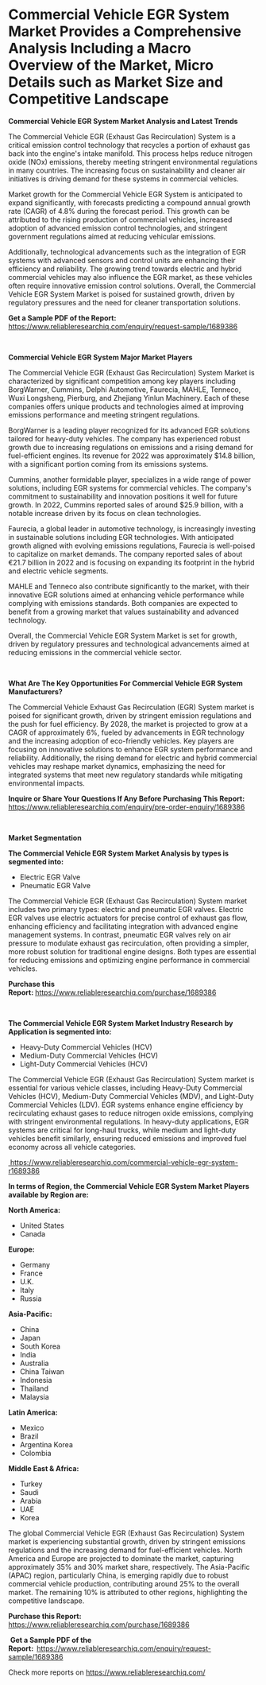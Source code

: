 <p><h1>Commercial Vehicle EGR System Market Provides a Comprehensive Analysis Including a Macro Overview of the Market, Micro Details such as Market Size and Competitive Landscape</h1></p><p><strong>Commercial Vehicle EGR System Market Analysis and Latest Trends</strong></p>
<p><p>The Commercial Vehicle EGR (Exhaust Gas Recirculation) System is a critical emission control technology that recycles a portion of exhaust gas back into the engine's intake manifold. This process helps reduce nitrogen oxide (NOx) emissions, thereby meeting stringent environmental regulations in many countries. The increasing focus on sustainability and cleaner air initiatives is driving demand for these systems in commercial vehicles.</p><p>Market growth for the Commercial Vehicle EGR System is anticipated to expand significantly, with forecasts predicting a compound annual growth rate (CAGR) of 4.8% during the forecast period. This growth can be attributed to the rising production of commercial vehicles, increased adoption of advanced emission control technologies, and stringent government regulations aimed at reducing vehicular emissions. </p><p>Additionally, technological advancements such as the integration of EGR systems with advanced sensors and control units are enhancing their efficiency and reliability. The growing trend towards electric and hybrid commercial vehicles may also influence the EGR market, as these vehicles often require innovative emission control solutions. Overall, the Commercial Vehicle EGR System Market is poised for sustained growth, driven by regulatory pressures and the need for cleaner transportation solutions.</p></p>
<p><strong>Get a Sample PDF of the Report:&nbsp;</strong> <a href="https://www.reliableresearchiq.com/enquiry/request-sample/1689386?utm_campaign=2455&utm_medium=2&utm_source=Github&utm_content=ia&utm_term=26032025&utm_id=commercial-vehicle-egr-system">https://www.reliableresearchiq.com/enquiry/request-sample/1689386</a></p>
<p>&nbsp;</p>
<p><strong>Commercial Vehicle EGR System Major Market Players</strong></p>
<p><p>The Commercial Vehicle EGR (Exhaust Gas Recirculation) System Market is characterized by significant competition among key players including BorgWarner, Cummins, Delphi Automotive, Faurecia, MAHLE, Tenneco, Wuxi Longsheng, Pierburg, and Zhejiang Yinlun Machinery. Each of these companies offers unique products and technologies aimed at improving emissions performance and meeting stringent regulations.</p><p>BorgWarner is a leading player recognized for its advanced EGR solutions tailored for heavy-duty vehicles. The company has experienced robust growth due to increasing regulations on emissions and a rising demand for fuel-efficient engines. Its revenue for 2022 was approximately $14.8 billion, with a significant portion coming from its emissions systems.</p><p>Cummins, another formidable player, specializes in a wide range of power solutions, including EGR systems for commercial vehicles. The company's commitment to sustainability and innovation positions it well for future growth. In 2022, Cummins reported sales of around $25.9 billion, with a notable increase driven by its focus on clean technologies.</p><p>Faurecia, a global leader in automotive technology, is increasingly investing in sustainable solutions including EGR technologies. With anticipated growth aligned with evolving emissions regulations, Faurecia is well-poised to capitalize on market demands. The company reported sales of about €21.7 billion in 2022 and is focusing on expanding its footprint in the hybrid and electric vehicle segments.</p><p>MAHLE and Tenneco also contribute significantly to the market, with their innovative EGR solutions aimed at enhancing vehicle performance while complying with emissions standards. Both companies are expected to benefit from a growing market that values sustainability and advanced technology.</p><p>Overall, the Commercial Vehicle EGR System Market is set for growth, driven by regulatory pressures and technological advancements aimed at reducing emissions in the commercial vehicle sector.</p></p>
<p>&nbsp;</p>
<p><strong>What Are The Key Opportunities For Commercial Vehicle EGR System Manufacturers?</strong></p>
<p><p>The Commercial Vehicle Exhaust Gas Recirculation (EGR) System market is poised for significant growth, driven by stringent emission regulations and the push for fuel efficiency. By 2028, the market is projected to grow at a CAGR of approximately 6%, fueled by advancements in EGR technology and the increasing adoption of eco-friendly vehicles. Key players are focusing on innovative solutions to enhance EGR system performance and reliability. Additionally, the rising demand for electric and hybrid commercial vehicles may reshape market dynamics, emphasizing the need for integrated systems that meet new regulatory standards while mitigating environmental impacts.</p></p>
<p><strong>Inquire or Share Your Questions If Any Before Purchasing This Report:</strong> <a href="https://www.reliableresearchiq.com/enquiry/pre-order-enquiry/1689386?utm_campaign=2455&utm_medium=2&utm_source=Github&utm_content=ia&utm_term=26032025&utm_id=commercial-vehicle-egr-system">https://www.reliableresearchiq.com/enquiry/pre-order-enquiry/1689386</a></p>
<p>&nbsp;</p>
<p><strong>Market Segmentation</strong></p>
<p><strong>The Commercial Vehicle EGR System Market Analysis by types is segmented into:</strong></p>
<p><ul><li>Electric EGR Valve</li><li>Pneumatic EGR Valve</li></ul></p>
<p><p>The Commercial Vehicle EGR (Exhaust Gas Recirculation) System market includes two primary types: electric and pneumatic EGR valves. Electric EGR valves use electric actuators for precise control of exhaust gas flow, enhancing efficiency and facilitating integration with advanced engine management systems. In contrast, pneumatic EGR valves rely on air pressure to modulate exhaust gas recirculation, often providing a simpler, more robust solution for traditional engine designs. Both types are essential for reducing emissions and optimizing engine performance in commercial vehicles.</p></p>
<p><strong>Purchase this Report:&nbsp;</strong><a href="https://www.reliableresearchiq.com/purchase/1689386?utm_campaign=2455&utm_medium=2&utm_source=Github&utm_content=ia&utm_term=26032025&utm_id=commercial-vehicle-egr-system">https://www.reliableresearchiq.com/purchase/1689386</a></p>
<p>&nbsp;</p>
<p><strong>The Commercial Vehicle EGR System Market Industry Research by Application is segmented into:</strong></p>
<p><ul><li>Heavy-Duty Commercial Vehicles (HCV)</li><li>Medium-Duty Commercial Vehicles (HCV)</li><li>Light-Duty Commercial Vehicles (HCV)</li></ul></p>
<p><p>The Commercial Vehicle EGR (Exhaust Gas Recirculation) System market is essential for various vehicle classes, including Heavy-Duty Commercial Vehicles (HCV), Medium-Duty Commercial Vehicles (MDV), and Light-Duty Commercial Vehicles (LDV). EGR systems enhance engine efficiency by recirculating exhaust gases to reduce nitrogen oxide emissions, complying with stringent environmental regulations. In heavy-duty applications, EGR systems are critical for long-haul trucks, while medium and light-duty vehicles benefit similarly, ensuring reduced emissions and improved fuel economy across all vehicle categories.</p></p>
<p><a href="https://www.reliableresearchiq.com/commercial-vehicle-egr-system-r1689386?utm_campaign=2455&utm_medium=2&utm_source=Github&utm_content=ia&utm_term=26032025&utm_id=commercial-vehicle-egr-system">&nbsp;https://www.reliableresearchiq.com/commercial-vehicle-egr-system-r1689386</a></p>
<p><strong>In terms of Region, the Commercial Vehicle EGR System Market Players available by Region are:</strong></p>
<p>
    <p> <strong> North America: </strong>
        <ul>
            <li>United States</li>
            <li>Canada</li>
        </ul>
        </p> 
    <p> <strong> Europe: </strong>
        <ul>
            <li>Germany</li>
            <li>France</li>
            <li>U.K.</li>
            <li>Italy</li>
            <li>Russia</li>
        </ul>
        </p> 
    <p> <strong> Asia-Pacific: </strong>
        <ul>
            <li>China</li>
            <li>Japan</li>
            <li>South Korea</li>
            <li>India</li>
            <li>Australia</li>
            <li>China Taiwan</li>
            <li>Indonesia</li>
            <li>Thailand</li>
            <li>Malaysia</li>
        </ul>
        </p> 
    <p> <strong> Latin America: </strong>
        <ul>
            <li>Mexico</li>
            <li>Brazil</li>
            <li>Argentina Korea</li>
            <li>Colombia</li>
        </ul>
        </p> 
    <p> <strong> Middle East & Africa: </strong>
        <ul>
            <li>Turkey</li>
            <li>Saudi</li>
            <li>Arabia</li>
            <li>UAE</li>
            <li>Korea</li>
        </ul>
    </p>
    </p>
<p><p>The global Commercial Vehicle EGR (Exhaust Gas Recirculation) System market is experiencing substantial growth, driven by stringent emissions regulations and the increasing demand for fuel-efficient vehicles. North America and Europe are projected to dominate the market, capturing approximately 35% and 30% market share, respectively. The Asia-Pacific (APAC) region, particularly China, is emerging rapidly due to robust commercial vehicle production, contributing around 25% to the overall market. The remaining 10% is attributed to other regions, highlighting the competitive landscape.</p></p>
<p><strong>Purchase this Report: </strong><a href="https://www.reliableresearchiq.com/purchase/1689386?utm_campaign=2455&utm_medium=2&utm_source=Github&utm_content=ia&utm_term=26032025&utm_id=commercial-vehicle-egr-system">https://www.reliableresearchiq.com/purchase/1689386</a></p>
<p>&nbsp;<strong>Get a Sample PDF of the Report:&nbsp;&nbsp;</strong><a href="https://www.reliableresearchiq.com/enquiry/request-sample/1689386?utm_campaign=2455&utm_medium=2&utm_source=Github&utm_content=ia&utm_term=26032025&utm_id=commercial-vehicle-egr-system">https://www.reliableresearchiq.com/enquiry/request-sample/1689386</a></p>
<p><strong></strong></p>
<p>Check more reports on <a href="https://www.reliableresearchiq.com/?utm_campaign=2455&utm_medium=2&utm_source=Github&utm_content=ia&utm_term=26032025&utm_id=commercial-vehicle-egr-system">https://www.reliableresearchiq.com/</a></p>